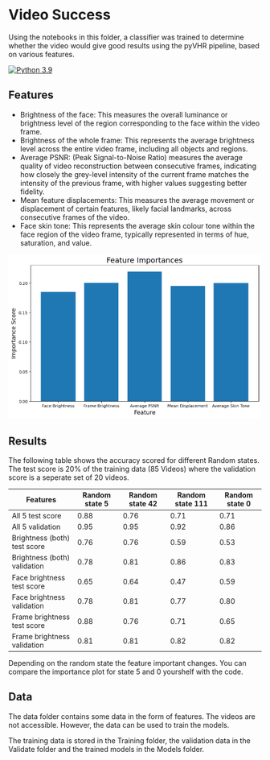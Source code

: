 # Video Success

Using the notebooks in this folder, a classifier was trained to determine whether the video would give good results using the pyVHR pipeline, based on various features. 

[![Python 3.9](https://img.shields.io/badge/python-3.9-blue.svg)](https://www.python.org/downloads/release/python-360/)


## Features
- Brightness of the face: This measures the overall luminance or brightness level of the region
corresponding to the face within the video frame.
- Brightness of the whole frame: This represents the average brightness level across the entire video
frame, including all objects and regions.
- Average PSNR: (Peak Signal-to-Noise Ratio) measures the average quality of video reconstruction
between consecutive frames, indicating how closely the grey-level intensity of the current frame
matches the intensity of the previous frame, with higher values suggesting better fidelity.
- Mean feature displacements: This measures the average movement or displacement of certain
features, likely facial landmarks, across consecutive frames of the video.
- Face skin tone: This represents the average skin colour tone within the face region of the video
frame, typically represented in terms of hue, saturation, and value.


![image](../Images/Feature_importance_all.png)


## Results
The following table shows the accuracy scored for different Random states. The test score is 20% of the training data (85 Videos) where the validation score is a seperate set of 20 videos.


| Features               | Random state 5 | Random state 42 | Random state 111 | Random state 0 |
|------------------------|----------------|-----------------|------------------|----------------|
| All 5 test score       | 0.88           | 0.76            | 0.71             | 0.71           |
| All 5 validation       | 0.95           | 0.95            | 0.92             | 0.86           |
| Brightness (both) test score | 0.76     | 0.76            | 0.59             | 0.53           |
| Brightness (both) validation | 0.78    | 0.81            | 0.86             | 0.83           |
| Face brightness test score   | 0.65     | 0.64            | 0.47             | 0.59           |
| Face brightness validation   | 0.78    | 0.81            | 0.77             | 0.80           |
| Frame brightness test score  | 0.88     | 0.76            | 0.71             | 0.65           |
| Frame brightness validation  | 0.81    | 0.81            | 0.82             | 0.82           |

Depending on the random state the feature important changes. You can compare the importance plot for state 5 and 0 yourshelf with the code.

## Data

The data folder contains some data in the form of features. The videos are not accessible. 
However, the data can be used to train the models. 

The training data is stored in the Training folder, the validation data in the Validate folder and the trained models in the Models folder. 




